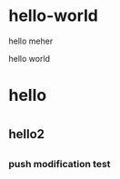 # hello-world
hello meher
<p> hello world <p>
  <h1> hello <h1>
    <h2> hello2 <h2>
    <h3> push modification test</h3>

   
